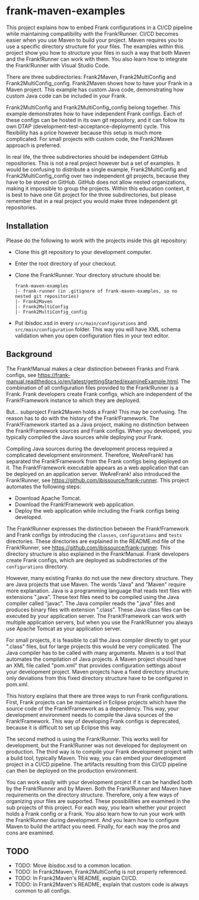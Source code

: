 # frank-maven-examples

This project explains how to embed Frank configurations in a CI/CD pipeline while maintaining compatibility with the Frank!Runner. CI/CD becomes easier when you use Maven to build your project. Maven requires you to use a specific directory structure for your files. The examples within this project show you how to structure your files in such a way that both Maven and the Frank!Runner can work with them. You also learn how to integrate the Frank!Runner with Visual Studio Code.

There are three subdirectories: Frank2Maven, Frank2MultiConfig and Frank2MultiConfig_config. Frank2Maven shows how to have your Frank in a Maven project. This example has custom Java code, demonstrating how custom Java code can be included in your Frank.

Frank2MultiConfig and Frank2MultiConfig_config belong together. This example demonstrates how to have independent Frank configs. Each of these configs can be hosted in its own git repository, and it can follow its own DTAP (development-test-acceptance-deployment) cycle. This flexibility has a price however because this setup is much more complicated. For small projects with custom code, the Frank2Maven approach is preferred.

In real life, the three subdirectories should be independent GitHub repositories. This is not a real project however but a set of examples. It would be confusing to distribute a single example, Frank2MultiConfig and Frank2MultiConfig_config over two independent git projects, because they have to be stored on GitHub. GitHub does not allow nested organizations, making it impossible to group the projects. Within this education context, it is best to have one Git project for the three subdirectories, but please remember that in a real project you would make three independent git repositories.

## Installation

Please do the following to work with the projects inside this git repository:

* Clone this git repository to your development computer.
* Enter the root directory of your checkout.
* Clone the Frank!Runner. Your directory structure should be:

      frank-maven-examples
      |- frank-runner (in .gitignore of frank-maven-examples, so no nested git repositories)
      |- Frank2Maven
      |- Frank2MultiConfig
      |- Frank2MultiConfig_config

* Put ibisdoc.xsd in every `src/main/configurations` and `src/main/configuration` folder. This way you will have XML schema validation when you open configuration files in your text editor.

## Background

The Frank!Manual makes a clear distinction between Franks and Frank configs, see https://frank-manual.readthedocs.io/en/latest/gettingStarted/examineExample.html. The combination of all configuration files provided to the Frank!Runner is a Frank. Frank developers create Frank configs, which are independent of the Frank!Framework instance to which they are deployed.

But... subproject Frank2Maven holds a Frank! This may be confusing. The reason has to do with the history of the Frank!Framework. The Frank!Framework started as a Java project, making no distinction between the Frank!Framework sources and Frank configs. When you developed, you typically compiled the Java sources while deploying your Frank.

Compiling Java sources during the development process required a complicated development environment. Therefore, WeAreFrank! has separated the Frank!Framework from the Frank configs being deployed on it. The Frank!Framework executable appears as a web application that can be deployed on an application server. WeAreFrank! also introduced the Frank!Runner, see https://github.com/ibissource/frank-runner. This project automates the following steps:

* Download Apache Tomcat.
* Download the Frank!Framework web application.
* Deploy the web application while including the Frank configs being developed.

The Frank!Runner expresses the distinction between the Frank!Framework and Frank configs by introducing the `classes`, `configurations` and `tests` directories. These directories are explained in the README.md file of the Frank!Runner, see https://github.com/ibissource/frank-runner. This directory structure is also explained in the Frank!Manual. Frank developers create Frank configs, which are deployed as subdirectories of the `configurations` directory.

However, many existing Franks do not use the new directory structure. They are Java projects that use Maven. The words "Java" and "Maven" require more explanation. Java is a programming language that reads text files with extensions ".java". These text files need to be compiled using the Java compiler called "javac". The Java compiler reads the ".java" files and produces binary files with extension ".class". These Java class files can be executed by your application server. The Frank!Framework can work with multiple application servers, but when you use the Frank!Runner you always use Apache Tomcat as your application server.

For small projects, it is feasible to call the Java compiler directly to get your ".class" files, but for large projects this would be very complicated. The Java compiler has to be called with many arguments. Maven is a tool that automates the compilation of Java projects. A Maven project should have an XML file called "pom.xml" that provides configuration settings about your development project. Maven projects have a fixed directory structure; only deviations from this fixed directory structure have to be configured in pom.xml.

This history explains that there are three ways to run Frank configurations. First, Frank projects can be maintained in Eclipse projects which have the source code of the Frank!Framework as a dependency. This way, your development environment needs to compile the Java sources of the Frank!Framework. This way of developing Frank configs is deprecated, because it is difficult to set up Eclipse this way.

The second method is using the Frank!Runner. This works well for development, but the Frank!Runner was not developed for deployment on production. The third way is to compile your Frank development project with a build tool, typically Maven. This way, you can embed your development project in a CI/CD pipeline. The artifacts resulting from this CI/CD pipeline can then be deployed on the production environment.

You can work easily with your development project if it can be handled both by the Frank!Runner and by Maven. Both the Frank!Runner and Maven have requirements on the directory structure. Therefore, only a few ways of organizing your files are supported. These possibilities are examined in the sub projects of this project. For each way, you learn whether your project holds a Frank config or a Frank. You also learn how to run your work with the Frank!Runner during development. And you learn how to configure Maven to build the artifact you need. Finally, for each way the pros and cons are examined.

## TODO

* TODO: Move ibisdoc.xsd to a common location.
* TODO: In Frank2Maven, Frank2MultiConfig is not properly referenced.
* TODO: In Frank2Maven's README, explain CI/CD.
* TODO: In Frank2Maven's README, explain that custom code is always common to all configs.
